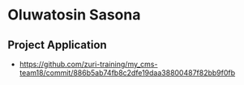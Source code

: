 # Oluwatosin Sasona

## Project Application
- https://github.com/zuri-training/my_cms-team18/commit/886b5ab74fb8c2dfe19daa38800487f82bb9f0fb